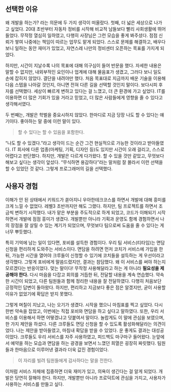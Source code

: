 ## 선택한 이유

왜 개발을 하는가? 라는 의문에 두 가지 생각이 떠올랐다. 첫째, 더 넓은 세상으로 나가고 싶었다. 20대 초반부터 자동차 정비를 시작해 비교적 남들보다 빨리 사회생활에 뛰어들었다. 무작정 열심히 일하였고, 다행히 사장님은 그런 모습을 좋게 봐주셨다. 점점 신뢰가 쌓여 나중에는 책임이 따르는 업무도 맡게 되었다. 스스로 문제를 해결하고, 배우다 보니 일하는 동안 재미가 있었고, 자연스레 나만의 정비센터 오픈하는 목표를 가지게 되었다.

하지만, 시간이 지날수록 나의 목표에 대해 의구심이 들어 반문을 했다. 자세한 내용은 말할 수 없지만, 내외부적인 요인이나 업계에 대해 물음표가 생겼고, 그러다 보니 일도 손에 잡히지 않았다. 결단을 내려야만 했다. 처음 목표대로 지금까지 배운 기술을 이용해 다음 스텝을 나아갈 것인지, 아니면 전혀 다른 길을 선택할 것인지 말이다. 보다시피 후자를 선택했다. 세상이 빠르게 변하고 있다는 걸 느꼈고, 더 큰 환경에 가고 싶었다. IT를 이용하면 더 많은 기회가 있을 거라고 믿었고, 더 많은 사람들에게 영향을 줄 수 있다고 생각해서였다.
<br>

두 번째는, 개발은 학벌을 중요시하지 않았다. 한마디로 지금 당장 나도 할 수 있다는 얘기이다. 좋아하는 말 중에 이런 말이 있다.

> 할 수 있다는 할 수 있음을 포함한다.

“나도 할 수 있겠다.”라고 생각이 드는 순간 그건 현실적으로 가능한 것이라고 받아들였다. IT 회사에 다른 업종(마케팅, 기획, 디자인 등)도 있지만 시간이 오래 걸리고, 스스로 어렵다고 판단했다. 하지만, 개발은 다르게 다가왔다. 할 수 있을 것만 같았고, 무엇보다 해보고 싶다는 생각이 앞섰다. “무식하면 용감하다”라는 말처럼 잘 몰라서 이런 선택을 할 수 있었던 것 같다. 그렇게 프로그래머의 길을 선택했다.

## 사용자 경험

이해가 안 된 상태에서 키워드가 쏟아지니 우아한테크코스를 하면서 개발에 대해 흥미를 크게 느낄 수 없었다. 레벨3 초반까지만 해도 그랬다. 하지만, 팀 프로젝트를 하면서 조금씩 변하기 시작했다. 내가 맡은 부분을 주도적으로 하게 되었고, 코드가 이해되기 시작하면서 개발에 점점 흥미가 생겼다. 개발뿐만 아니라 기획과 운영도 함께 경험하면서 나의 장점을 잘 살릴 수 있는 계기가 되었으며, 무엇보다 팀으로써 도움을 줄 수 있다는 게 너무 뿌듯했다.

특히 기억에 남는 일이 있다면, 포비를 설득한 경험이다. 우리 팀 서비스(티타임)는 면담 신청을 편리하게 도와주는 서비스이다. 면담을 하려면 먼저 코치가 서비스에 가입을 한 뒤, 가능한 시간을 열어야 크루들이 신청할 수 있기에 코치들을 설득하는 게 우선이라고 생각했다. 그렇게 포비에게 말씀드렸지만, 결과는 참담했다. 왜 이 서비스를 써야 하는지 모르겠다는 반응이었다. 맞는 말이다! 무작정 사용해달라고 하는 게 아니라 **필요성을 제공해야 한다.**
다시 마음을 다잡고 회의를 거듭한 뒤, 전달할 내용을 계속 연습했다. 약속한 시간이 되었고, 다른 팀원들과 함께 정리한 내용을 잘 전달하였다. 다행히 처음보단 긍정적인 답변이 돌아왔다. 하지만, 편리하고 지금보다 좋은 점은 알겠지만, 굳이 사용할 이유가 없었기에 확답은 받지 못했다.

그렇게 며칠이 지났고, 나는 오기가 생겼다. 시작을 했으니 마침표를 찍고 싶었다. 다시 한번 약속을 잡았고, 이번에는 직접 포비와 면담을 하고 싶다고 말하였다. 또한, 우리 서비스를 이용해서 하면 어떻겠냐고 덧붙여서 말이다. 놀랍게도 이 말에 관심을 보였으며, 한 가지 제안을 하셨다. 다른 크루들도 면담 신청을 할 수 있도록 활성화해달라는 의견이었다. 나는 제안을 받아들였고, 마침내 확답을 받을 수 있었다. 운 좋게도 결과는 대성공이었다. 크루들도 우리 서비스를 자주 사용하였고, 피드백도 마구마구 들어왔다. 눈앞에서 예약을 하는 모습과 면담을 하는 광경을 보면서 느꼈던 희열은 굉장히 짜릿했다. 팀원들과 한마음으로 이루어낸 결과라 더욱 값진 경험이었다.

> 이 자리를 빌려 팀원들에게 감사하다는 말을 전한다.

이처럼 서비스 자체에 집중하면 더욱 재미가 있고, 의욕이 생긴다는 걸 알게 되었다. 개발은 당연히 잘해야 한다. 하지만, 개발뿐만 아니라 프로덕트에 관심을 가지고, 사용자가 사용하는 서비스를 만들고 싶다.
